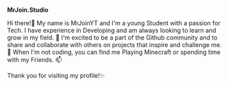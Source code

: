 **MrJoin.Studio**

Hi there!👋
My name is MrJoinYT and I'm a young Student with a passion for Tech. 
I have experience in Developing and am always looking to learn and grow in my field. 👀
I'm excited to be a part of the Github community and to share and collaborate with others on projects that inspire and challenge me. 💞️
When I'm not coding, you can find me Playing Minecraft or spending time with my Friends. 📫

Thank you for visiting my profile!✨
